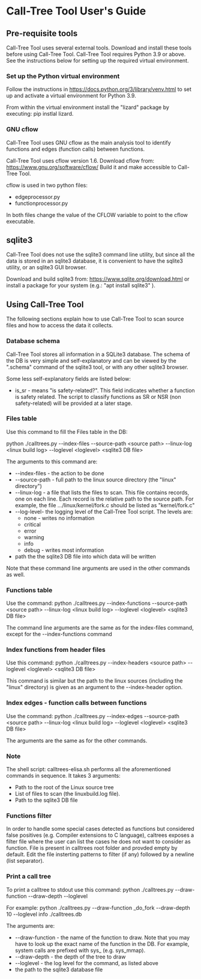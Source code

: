 # Call-Tree Tool User's Guide

## Pre-requisite tools
Call-Tree Tool uses several external tools. Download and install these tools before using Call-Tree Tool. 
Call-Tree Tool requires Python 3.9 or above. See the instructions below for setting up the required virtual environment.

### Set up the Python virtual environment
Follow the instructions in https://docs.python.org/3/library/venv.html to set up and activate a virtual environment for Python 3.9.

From within the virtual environment install the "lizard" package by executing: pip instlal lizard.

### GNU cflow
Call-Tree Tool uses GNU cflow as the main analysis tool to identify functions and edges (function calls) between functions.

Call-Tree Tool uses cflow version 1.6.
Download cflow from: https://www.gnu.org/software/cflow/
Build it and make accessible to Call-Tree Tool.

cflow is used in two python files:
* edgeprocessor.py
* functionprocessor.py

In both files change the value of the CFLOW variable to point to the cflow executable.

## sqlite3
Call-Tree Tool does not use the sqlite3 command line utility, but since all the data is stored in an sqlite3 database, it is convenient to have the sqlite3 utility, or an sqlite3 GUI browser.

Download and build sqlite3 from: https://www.sqlite.org/download.html or install a package for your system (e.g.: "apt install sqlite3" ).

## Using Call-Tree Tool
The following sections explain how to use Call-Tree Tool to scan source files and how to access the data it collects.

### Database schema
Call-Tree Tool stores all information in a SQLite3 database. The schema of the DB is very simple and self-explanatory and can be viewed by the ".schema" command of the sqlite3 tool, or with any other sqlite3 browser.

Some less self-explanatory fields are listed below:
* is_sr - means "is safety-related?". This field indicates whether a function is safety related. The script to classify functions as SR or NSR (non safety-related) will be provided at a later stage.

### Files table 
Use this command to fill the Files table in the DB:

python ./calltrees.py --index-files --source-path \<source path> --linux-log \<linux build log> --loglevel \<loglevel> \<sqlite3 DB file>

The arguments to this command are:
* --index-files - the action to be done
* --source-path - full path to the linux source directory (the "linux" directory")
* --linux-log - a file that lists the files to scan. This file contains records, one on each line. Each record is the relative path to the source path. For example, the file .../linux/kernel/fork.c should be listed as "kernel/fork.c"
* --log-level- the logging level of the Call-Tree Tool script. The levels are:
  * none - writes no information
  * critical
  * error
  * warning
  * info
  * debug - writes most information
* path the the sqlite3 DB file into which data will be written

Note that these command line arguments are used in the other commands as well.

### Functions table 
Use the command:
python ./calltrees.py --index-functions --source-path \<source path> --linux-log \<linux build log> --loglevel \<loglevel> \<sqlite3 DB file>

The command line arguments are the same as for the index-files command, except for the --index-functions command

### Index functions from header files
Use this command:
python ./calltrees.py --index-headers \<source path> --loglevel \<loglevel> \<sqlite3 DB file>

This command is similar but the path to the linux sources (including the "linux" directory) is given as an argument to the --index-header option.

### Index edges - function calls between functions
Use the command:
python ./calltrees.py --index-edges --source-path \<source path> --linux-log \<linux build log> --loglevel \<loglevel> \<sqlite3 DB file>

The arguments are the same as for the other commands.

### Note
The shell script: calltrees-elisa.sh performs all the aforementioned commands in sequence. It takes 3 arguments:
* Path to the root of the Linux source tree
* List of files to scan (the linuxbuild.log file).
* Path to the sqlite3 DB file

### Functions filter
In order to handle some special cases detected as functions but considered false positives (e.g. Compiler extensions to C language), caltrees exposes a filter file where the user
can list the cases he does not want to consider as function. File is present in calltrees root folder and provded empty by default. Edit the file insterting patterns to filter (if any) followed by a newline (list separator).

### Print a call tree
To print a calltree to stdout use this command:
python ./calltrees.py --draw-function <function> --draw-depth <depth> --loglevel <log level> <database file>

For example:
python ./calltrees.py --draw-function _do_fork --draw-depth 10 --loglevel info ./calltrees.db
 
The arguments are:
* --draw-function - the name of the function to draw. Note that you may have to look up the exact name of the function in the DB. For example, system calls are prefixed with sys_ (e.g. sys_mmap).
* --draw-depth - the depth of the tree to draw
* --loglevel - the log level for the command, as listed above
* the path to the sqlite3 database file



